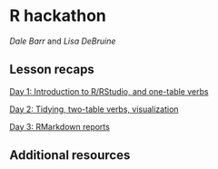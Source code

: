 # R hackathon

*Dale Barr* and *Lisa DeBruine*

## Lesson recaps

[Day 1: Introduction to R/RStudio, and one-table verbs](tree/master/day_1)

[Day 2: Tidying, two-table verbs, visualization](tree/master/day_2)

[Day 3: RMarkdown reports](tree/master/day_3)

## Additional resources
